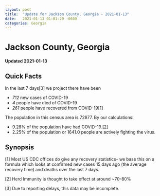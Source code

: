 ```yaml
---
layout: post
title:  "Update for Jackson County, Georgia - 2021-01-13"
date:   2021-01-13 01:01:29 -0600
categories: Georgia
---
```


# Jackson County, Georgia
#### Updated 2021-01-13

## Quick Facts

In the last 7 days[3] we project there have been
- *712* new cases of COVID-19
- *4* people have died of COVID-19
- *261* people have recovered from COVID-19[1]

The population in this census area is 72977. By our calculations:
- 9.28% of the population have had COVID-19.[2]
- 2.25% of the population or 1641.0 people are actively fighting the virus.

## Synopsis




[1] Most US CDC offices do give any recovery statistics- we base this on a formula which looks at confirmed new cases
15 days ago (the average recovery time) and deaths over the last 7 days.

[2] Herd Immunity is thought to take effect at around ~70-80%

[3] Due to reporting delays, this data may be incomplete.
 
    